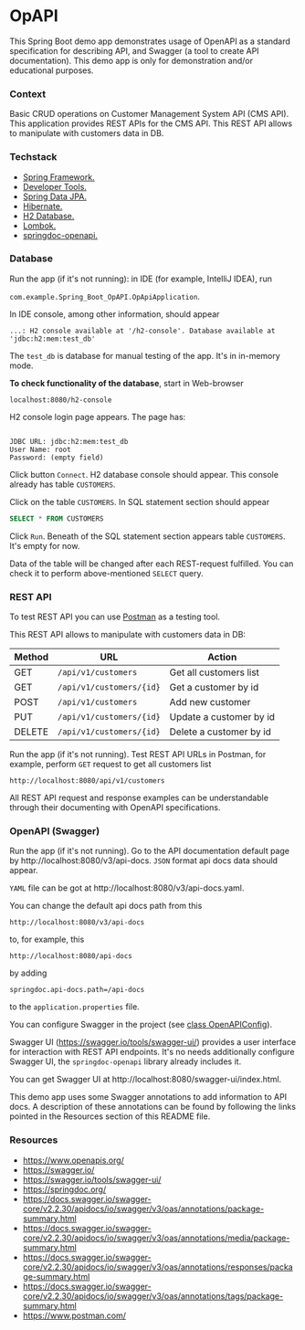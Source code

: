 
# OpAPI

This Spring Boot demo app demonstrates usage of OpenAPI as a standard specification 
for describing API, and Swagger (a tool to create API documentation).
This demo app is only for demonstration and/or educational purposes.


### Context

Basic CRUD operations on Customer Management System API (CMS API). 
This application provides REST APIs for the CMS API. 
This REST API allows to manipulate with customers data in DB.


### Techstack

* [Spring Framework.](https://spring.io/)
* [Developer Tools.](https://docs.spring.io/spring-boot/reference/using/devtools.html)
* [Spring Data JPA.](https://spring.io/projects/spring-data-jpa)
* [Hibernate.](https://hibernate.org/)
* [H2 Database.](https://www.h2database.com/html/main.html)
* [Lombok.](https://projectlombok.org/)
* [springdoc-openapi.](https://springdoc.org/)


### Database

Run the app (if it's not running): in IDE (for example, IntelliJ IDEA), run

`com.example.Spring_Boot_OpAPI.OpApiApplication`.

In IDE console, among other information, should appear

`...: H2 console available at '/h2-console'. Database available at 'jdbc:h2:mem:test_db'`

The `test_db` is database for manual testing of the app. It's in in-memory mode.

**To check functionality of the database**, start in Web-browser

`localhost:8080/h2-console`

H2 console login page appears. The page has:

```text

JDBC URL: jdbc:h2:mem:test_db
User Name: root
Password: (empty field)

```

Click button `Connect`. H2 database console should appear.
This console already has table `CUSTOMERS`.

Click on the table `CUSTOMERS`. In SQL statement section should appear

```sql
SELECT * FROM CUSTOMERS 
```

Click `Run`. Beneath of the SQL statement section appears table `CUSTOMERS`.
It's empty for now.

Data of the table will be changed after each REST-request fulfilled. 
You can check it to perform above-mentioned `SELECT` query.


### REST API 

To test REST API you can use [Postman](https://www.postman.com/) as a testing tool.

This REST API allows to manipulate with customers data in DB:

| Method    | URL                      | Action                       |
|-----------|--------------------------|------------------------------|
| GET       | `/api/v1/customers`      | Get all customers list       | 
| GET       | `/api/v1/customers/{id}` | Get a customer by id         |
| POST      | `/api/v1/customers`      | Add new customer             |
| PUT       | `/api/v1/customers/{id}` | Update a customer by id      |
| DELETE    | `/api/v1/customers/{id}` | Delete a customer by id      |


Run the app (if it's not running). Test REST API URLs in Postman, 
for example, perform `GET` request to get all customers list

```text
http://localhost:8080/api/v1/customers
```

All REST API request and response examples can be understandable 
through their documenting with OpenAPI specifications.


### OpenAPI (Swagger)

Run the app (if it's not running). Go to the API documentation default page
by http://localhost:8080/v3/api-docs.
`JSON` format api docs data should appear.

`YAML` file can be got at http://localhost:8080/v3/api-docs.yaml.

You can change the default api docs path from this

```text
http://localhost:8080/v3/api-docs
```

to, for example, this
```text
http://localhost:8080/api-docs
```

by adding

```text
springdoc.api-docs.path=/api-docs
```

to the `application.properties` file.

You can configure Swagger in the project 
(see [class OpenAPIConfig](src/main/java/com/example/Spring_Boot_OpAPI/config/OpenAPIConfig.java)).

Swagger UI (https://swagger.io/tools/swagger-ui/) provides a user interface
for interaction with REST API endpoints.
It's no needs additionally configure Swagger UI, the `springdoc-openapi`
library already includes it.

You can get Swagger UI at http://localhost:8080/swagger-ui/index.html.

This demo app uses some Swagger annotations to add information to API docs.
A description of these annotations can be found by following the links pointed 
in the Resources section of this README file.


### Resources

* https://www.openapis.org/
* https://swagger.io/
* https://swagger.io/tools/swagger-ui/
* https://springdoc.org/
* https://docs.swagger.io/swagger-core/v2.2.30/apidocs/io/swagger/v3/oas/annotations/package-summary.html
* https://docs.swagger.io/swagger-core/v2.2.30/apidocs/io/swagger/v3/oas/annotations/media/package-summary.html
* https://docs.swagger.io/swagger-core/v2.2.30/apidocs/io/swagger/v3/oas/annotations/responses/package-summary.html
* https://docs.swagger.io/swagger-core/v2.2.30/apidocs/io/swagger/v3/oas/annotations/tags/package-summary.html
* https://www.postman.com/


